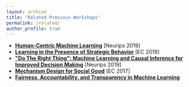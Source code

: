 ```yaml
---
layout: archive
title: "Related Previous Workshops"
permalink: /related/
author_profile: true
---
```


* **[Human-Centric Machine Learning](https://sites.google.com/view/hcml-2019)** [Neurips 2019]
* **[Learning in the Presence of Strategic Behavior](https://sites.google.com/view/eclearning2019)** [EC 2019]
* **["Do The Right Thing": Machine Learning and Causal Inference for Improved Decision Making](https://tripods.cis.cornell.edu/neurips19_causalml/)** [Neurips 2019]
* **[Mechanism Design for Social Good](http://md4sg.com/)** [EC 2017]
* **[Fairness, Accountability, and Transparency in Machine Learning](https://www.fatml.org/)**
